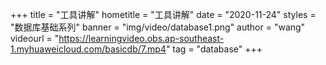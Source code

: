 +++
    title = "工具讲解"
    hometitle = "工具讲解"
    date = "2020-11-24"
    styles = "数据库基础系列"
    banner = "img/video/database1.png"
    author = "wang"
    videourl = "https://learningvideo.obs.ap-southeast-1.myhuaweicloud.com/basicdb/7.mp4" 
    tag = "database"
+++